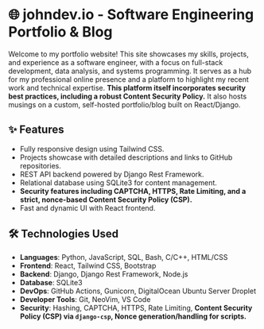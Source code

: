 # 🌐 johndev.io - Software Engineering Portfolio & Blog

Welcome to my portfolio website! This site showcases my skills, projects, and experience as a software engineer, with a focus on full-stack development, data analysis, and systems programming. It serves as a hub for my professional online presence and a platform to highlight my recent work and technical expertise. **This platform itself incorporates security best practices, including a robust Content Security Policy.** It also hosts musings on a custom, self-hosted portfolio/blog built on React/Django.

## ✨ Features
- Fully responsive design using Tailwind CSS.
- Projects showcase with detailed descriptions and links to GitHub repositories.
- REST API backend powered by Django Rest Framework.
- Relational database using SQLite3 for content management.
- **Security features including CAPTCHA, HTTPS, Rate Limiting, and a strict, nonce-based Content Security Policy (CSP).**
- Fast and dynamic UI with React frontend.

## 🛠️ Technologies Used

- **Languages**: Python, JavaScript, SQL, Bash, C/C++, HTML/CSS
- **Frontend**: React, Tailwind CSS, Bootstrap
- **Backend**: Django, Django Rest Framework, Node.js
- **Database**: SQLite3
- **DevOps**: GitHub Actions, Gunicorn, DigitalOcean Ubuntu Server Droplet
- **Developer Tools**: Git, NeoVim, VS Code
- **Security**: Hashing, CAPTCHA, HTTPS, Rate Limiting, **Content Security Policy (CSP) via `django-csp`, Nonce generation/handling for scripts.**
